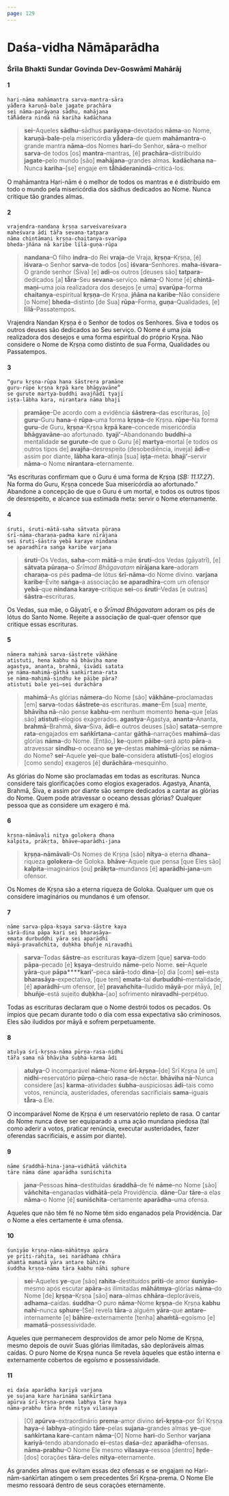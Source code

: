 ```yaml
---
page: 129
---
```


# Daśa-vidha Nāmāparādha

### Śrīla Bhakti Sundar Govinda Dev-Goswāmī Mahārāj

#### 1

    hari-nāma mahāmantra sarva-mantra-sāra
    yā̐dera karuṇā-bale jagate prachāra
    sei nāma-parāyaṇa sādhu, mahājana
    tā̐hādera nindā nā kariha kadāchana

> **sei**–Aqueles **sādhu**–sādhus **parāyaṇa**–devotados **nāma**–ao Nome, **karuṇā-bale**–pela misericórdia **yā̐dera**–de quem **mahāmantra**–o grande mantra **nāma**–dos Nomes **hari**–do Senhor, **sāra**–o melhor **sarva**–de todos [os] **mantra**–mantras, [é] **prachāra**–distribuído **jagate**–pelo mundo [são] **mahājana**–grandes almas. **kadāchana na**–Nunca **kariha**–[se] engaje em **tā̐hāderanindā**–criticá-los.

O mahāmantra Hari-nām é o melhor de todos os mantras e é distribuído em todo o mundo pela misericórdia dos sādhus dedicados ao Nome. Nunca critique tão grandes almas.

#### 2

    vrajendra-nandana kṛṣṇa sarveśvareśvara
    maheśvara ādi tā̐ra sevana-tatpara
    nāma chintāmaṇi kṛṣṇa-chaitanya-svarūpa
    bheda-jñāna nā karibe līlā-guṇa-rūpa

> **nandana**–O filho **indra**–do Rei **vraja**–de Vraja, **kṛṣṇa**–Kṛṣṇa, [é] **iśvara**–o Senhor **sarva**–de todos [os] **iśvara**–Senhores. **maha-iśvara**–O grande senhor (Śiva) [e] **adi**–os outros [deuses são] **tatpara**–dedicados [a] **tā̐ra**–Seu **sevana**–serviço. **nāma**–O Nome [é] **chintā-maṇi**–uma joia realizadora dos desejos [e uma] **svarūpa**–forma **chaitanya**–espiritual **kṛṣṇa**–de Kṛṣṇa. **jñāna na karibe**–Não considere [o Nome] **bheda**–distinto [de Sua] **rūpa**–Forma, **guṇa**–Qualidades, [e] **līlā**–Passatempos.

Vrajendra Nandan Kṛṣṇa é o Senhor de todos os Senhores. Śiva e todos os outros deuses são dedicados ao Seu serviço. O Nome é uma joia realizadora dos desejos e uma forma espiritual do próprio Kṛṣṇa. Não considere o Nome de Kṛṣṇa como distinto de sua Forma, Qualidades ou Passatempos.

#### 3

    “guru kṛṣṇa-rūpa hana śāstrera pramāṇe
    guru-rūpe kṛṣṇa kṛpā kare bhāgyavāne”
    se gurute martya-buddhi avajñādi tyaji
    iṣṭa-lābha kara, nirantara nāma bhaji

> **pramāṇe**–De acordo com a evidência **śāstrera**–das escrituras, [o] **guru**–Guru **hana**–é **rūpa**–uma forma **kṛṣṇa**–de Kṛṣṇa. **rūpe**–Na forma **guru**–de Guru, **kṛṣṇa**–Kṛṣṇa **kṛpā kare**–concede misericórdia **bhāgyavāne**–ao afortunado. **tyaji’**–Abandonando **buddhi**–a mentalidade **se gurute**–de que o Guru [é] **martya**–mortal [e todos os outros tipos de] **avajña**–desrespeito (desobediência, inveja) **ādi**–e assim por diante, **lābha kara**–atinja [sua] **iṣṭa**–meta: **bhaji’**–servir **nāma**–o Nome **nirantara**–eternamente.

“As escrituras confirmam que o Guru é uma forma de Kṛṣṇa (*SB: 11.17.27*). Na forma do Guru, Kṛṣṇa concede Sua misericórdia ao afortunado.” Abandone a concepção de que o Guru é um mortal, e todos os outros tipos de desrespeito, e alcance sua estimada meta: servir o Nome eternamente.

#### 4

    śruti, śruti-mātā-saha sātvata pūraṇa
    śrī-nāma-charaṇa-padma kare nīrājana
    sei śruti-śāstra yebā karaye nindana
    se aparadhīra saṅga karibe varjana

> **śruti**–Os Vedas, **saha**–com **mātā**–a mãe **śruti**–dos Vedas (gāyatrī), [e] **sātvata pūraṇa**–o *Śrīmad Bhāgavatam* **nīrājana kare**–adoram **charaṇa**–os pés **padma**–de lótus **śrī-nāma**–do Nome divino. **varjana karibe**–Evite **saṅga**–a associação **se aparadhīra**–com um ofensor **yebā**–que **nindana karaye**–critique **sei**–os **śruti**–Vedas [e outras] **śāstra**–escrituras.

Os Vedas, sua mãe, o Gāyatrī, e o *Śrīmad Bhāgavatam* adoram os pés de lótus do Santo Nome. Rejeite a associação de qual-quer ofensor que critique essas escrituras.

#### 5

    nāmera mahimā sarva-śāstrete vākhāne
    atistuti, hena kabhu nā bhāviha mane
    agastya, ananta, brahmā, śivādi satata
    ye nāma-mahimā-gāthā saṅkīrtana-rata
    se nāma-mahimā-sindhu ke pāibe pāra?
    atistuti bale yei—sei durāchāra

> **mahimā**–As glórias **nāmera**–do Nome [são] **vākhāne**–proclamadas [em] **sarva**–todas **śāstrete**–as escrituras. **mane**–Em [sua] mente, **bhāviha nā**–não pense **kabhu**–em nenhum momento **hena**–que [elas são] **atistuti**–elogios exagerados. **agastya**–Agastya, **ananta**–Ananta, **brahmā**–Brahmā, **śiva**–Śiva, **ādi**–e outros deuses [são] **satata**–sempre **rata**–engajados em **saṅkīrtana**–cantar **gāthā**–narrações **mahimā**–das glórias **nāma**–do Nome. [Então,] **ke**–quem **pāibe**–será apto **pāra**–a atravessar **sindhu**–o oceano **se ye**–destas **mahimā**–glórias **se nāma**–do Nome? **sei**–Aquele **yei**–que **bale**–considera **atistuti**–[os] elogios [como sendo] exageros [é] **durāchāra**–mesquinho.

As glórias do Nome são proclamadas em todas as escrituras. Nunca considere tais glorificações como elogios exagerados. Agastya, Ananta, Brahmā, Śiva, e assim por diante são sempre dedicados a cantar as glórias do Nome. Quem pode atravessar o oceano dessas glórias? Qualquer pessoa que as considere um exagero é má.

#### 6

    kṛṣṇa-nāmāvali nitya golokera dhana
    kalpita, prākṛta, bhāve—aparādhi-jana

> **kṛṣṇa-nāmāvali**–Os Nomes de Kṛṣṇa [são] **nitya**–a eterna **dhana**–riqueza **golokera**–de Goloka. **bhāve**–Aquele que pensa [que Eles são] **kalpita**–imaginários [ou] **prākṛta**–mundanos [é] **aparādhi-jana**–um ofensor.

Os Nomes de Kṛṣṇa são a eterna riqueza de Goloka. Qualquer um que os considere imaginários ou mundanos é um ofensor.

#### 7

    nāme sarva-pāpa-kṣaya sarva-śāstre kaya
    sārā-dina pāpa kari sei bharasāya—
    emata durbuddhi yāra sei aparādhī
    māyā-pravañchita, duḥkha bhuñje niravadhi

> **sarva**–Todas **śāstre**–as escrituras **kaya**–dizem [que] **sarva**–todo **pāpa**–pecado [é] **kṣaya**–destruído **nāme**–pelo Nome. **sei**–Aquele **yāra**–que **pāpa****kari’**–peca **sārā**–todo **dina**–[o] dia [com] **sei**–esta **bharasāya**–expectativa, [que tem] **emata**–tal **durbuddhi**–mentalidade, [é] **aparādhī**–um ofensor, [é] **pravañchita**–iludido **māyā**–por māyā, [e] **bhuñje**–está sujeito **duḥkha**–[ao] sofrimento **niravadhi**–perpétuo.

Todas as escrituras declaram que o Nome destrói todos os pecados. Os ímpios que pecam durante todo o dia com essa expectativa são criminosos. Eles são iludidos por māyā e sofrem perpetuamente.

#### 8

    atulya śrī-kṛṣṇa-nāma pūrṇa-rasa-nidhi
    tā̐ra sama nā bhāviha śubha-karma ādi

> **atulya**–O incomparável **nāma**–Nome **śrī-kṛṣṇa**–[de] Śrī Kṛṣṇa [é um] **nidhi**–reservatório **pūrṇa**–cheio **rasa**–de néctar. **bhāviha nā**–Nunca considere [as] **karma**–atividades **śubha**–auspiciosas **ādi**–tais como votos, renúncia, austeridades, oferendas sacrificiais **sama**–iguais **tā̐ra**–a Ele.

O incomparável Nome de Kṛṣṇa é um reservatório repleto de rasa. O cantar do Nome nunca deve ser equiparado a uma ação mundana piedosa (tal como aderir a votos, praticar renúncia, executar austeridades, fazer oferendas sacrificiais, e assim por diante).

#### 9

    nāme śraddhā-hina-jana—vidhātā vāñchita
    tāre nāma dāne aparādha suniśchita

> **jana**–Pessoas **hina**–destituídas **śraddhā**–de fé **nāme**–no Nome [são] **vāñchita**–enganadas **vidhātā**–pela Providência. **dāne**–Dar **tāre**–a elas **nāma**–o Nome [é] **suniśchita**–certamente **aparādha**–uma ofensa.

Aqueles que não têm fé no Nome têm sido enganados pela Providência. Dar o Nome a eles certamente é uma ofensa.

#### 10

    śuniyāo kṛṣṇa-nāma-māhātmya apāra
    ye prīti-rahita, sei narādhama chhāra
    ahaṁtā mamatā yāra antare bāhire
    śuddha kṛṣṇa-nāma tāra kabhu nāhi sphure

> **sei**–Aqueles **ye**–que [são] **rahita**–destituídos **prīti**–de amor **śuniyāo**–mesmo após escutar **apāra**–as ilimitadas **māhātmya**–glórias **nāma**–do Nome [de] **kṛṣṇa**–Kṛṣṇa [são] **nara**–almas **chhāra**–deploráveis, **adhama**–caídas. **śuddha**–O puro **nāma**–Nome **kṛṣṇa**–de Kṛṣṇa **kabhu nahi**–nunca **sphure**–[Se] revela **tāra**–a alguém **yāra**–que **antare**–internamente [e] **bāhire**–externamente [tenha] **ahaṁtā**–egoísmo [e] **mamatā**–possessividade.

Aqueles que permanecem desprovidos de amor pelo Nome de Kṛṣṇa, mesmo depois de ouvir Suas glórias ilimitadas, são deploráveis almas caídas. O puro Nome de Kṛṣṇa nunca Se revela àqueles que estão interna e externamente cobertos de egoísmo e possessividade.

#### 11

    ei daśa aparādha kariyā varjana
    ye sujana kare harināma saṅkīrtana
    apūrva śrī-kṛṣṇa-prema labhya tāre haya
    nāma-prabhu tāra hṛde nitya vilasaya

> [O] **apūrva**–extraordinário **prema**–amor divino **śrī-kṛṣṇa**–por Śrī Kṛṣṇa **haya**–é **labhya**–atingido **tāre**–pelas **sujana**–grandes almas **ye**–que **saṅkīrtana kare**–cantam **nāma**–[O] Nome **hari**–do Senhor **varjana kariyā**–tendo abandonado **ei**–estas **daśa**–dez **aparādha**–ofensas. **nāma-prabhu**–O Nome Ele mesmo **vilasaya**–ressoa [dentro] **hṛde**–[dos] corações **tāra**–deles **nitya**–eternamente.

As grandes almas que evitam essas dez ofensas e se engajam no Hari-nām-saṅkīrtan atingem o sem precedentes Śrī Kṛṣṇa-prema. O Nome Ele mesmo ressoará dentro de seus corações eternamente.

